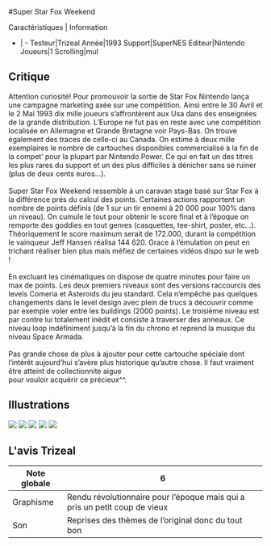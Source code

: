 #Super Star Fox Weekend 

Caractéristiques | Information
- | -
Testeur|Trizeal
Année|1993
Support|SuperNES
Editeur|Nintendo
Joueurs|1
Scrolling|mul

## Critique
Attention curiosité! Pour promouvoir la sortie de Star Fox Nintendo lança une campagne marketing axée sur une compétition. Ainsi entre le 30 Avril et le 2 Mai 1993 dix mille joueurs s’affrontèrent aux Usa dans des enseignées de la grande distribution. L’Europe ne fut pas en reste avec une compétition localisée en Allemagne et Grande Bretagne voir Pays-Bas. On trouve également des traces de celle-ci au Canada. On estime à deux mille exemplaires le nombre de cartouches disponibles commercialisé à la fin de la compet’ pour la plupart par Nintendo Power. Ce qui en fait un des titres les plus rares du support et un des plus difficiles à dénicher sans se ruiner (plus de deux cents euros…).<br/><br/>Super Star Fox Weekend ressemble à un caravan stage basé sur Star Fox à la différence prés du calcul des points. Certaines actions rapportent un nombre de points définis (de 1 sur un tir ennemi à 20 000 pour 100% dans un niveau). On cumule le tout pour obtenir le score final et à l’époque on remporte des goddies en tout genres (casquettes, tee-shirt, poster, etc…). Théoriquement le score maximum serait de 172.000, durant la compétition le vainqueur Jeff Hansen réalisa 144 620. Grace à l’émulation on peut en trichant réaliser bien plus mais méfiez de certaines vidéos dispo sur le web !<br/><br/>En excluant les cinématiques on dispose de quatre minutes pour faire un max de points. Les deux premiers niveaux sont des versions raccourcis des levels Comeria et Asteroids du jeu standard. Cela n’empêche pas quelques changements dans le level design avec plein de trucs à découvrir comme par exemple voler entre les buildings (2000 points). Le troisième niveau est par contre lui totalement inédit et consiste à traverser des anneaux. Ce niveau loop indéfiniment jusqu’à la fin du chrono et reprend la musique du niveau Space Armada.<br/><br/>Pas grande chose de plus à ajouter pour cette cartouche spéciale dont l’intérêt aujourd’hui s’avère plus historique qu’autre chose. Il faut vraiment être atteint de collectionnite aigue<br/>pour vouloir acquérir ce précieux^^.<br/>

## Illustrations
![](http://www.shmup.com/images/thumbs/img_fiche_1_1500.png)
![](http://www.shmup.com/images/thumbs/img_fiche_2_1500.png)
![](http://www.shmup.com/images/thumbs/img_fiche_3_1500.png)
![](http://www.shmup.com/images/thumbs/)
![](http://www.shmup.com/images/thumbs/)

## L'avis Trizeal
Note globale|6
-|-
Graphisme|Rendu révolutionnaire pour l’époque mais qui a pris un petit coup de vieux
Son|Reprises des thèmes de l’original donc du tout bon
